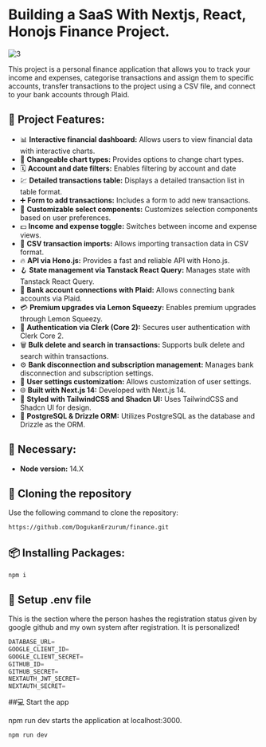 # Building a SaaS With Nextjs, React, Honojs Finance Project.
![3](https://github.com/user-attachments/assets/33944341-794d-48fc-a031-3f8b55680697)


This project is a personal finance application that allows you to track your income and expenses, categorise transactions and assign them to specific accounts, transfer transactions to the project using a CSV file, and connect to your bank accounts through Plaid. 

## 🎯 Project Features:
- 📊 **Interactive financial dashboard:** Allows users to view financial data with interactive charts.
- 🔁 **Changeable chart types:** Provides options to change chart types. 
- 🗓 **Account and date filters:** Enables filtering by account and date
- 💹 **Detailed transactions table:** Displays a detailed transaction list in table format.
- ➕ **Form to add transactions:** Includes a form to add new transactions.
- 🧩 **Customizable select components:** Customizes selection components based on user preferences.
- 💵 **Income and expense toggle:** Switches between income and expense views.
- 🔄 **CSV transaction imports:** Allows importing transaction data in CSV format.
- 🔥 **API via Hono.js:** Provides a fast and reliable API with Hono.js.
- 🪝 **State management via Tanstack React Query:** Manages state with Tanstack React Query.
- 🔗 **Bank account connections with Plaid:** Allows connecting bank accounts via Plaid.
- 💳 **Premium upgrades via Lemon Squeezy:** Enables premium upgrades through Lemon Squeezy.
- 🔐 **Authentication via Clerk (Core 2):** Secures user authentication with Clerk Core 2.
- 🗑 **Bulk delete and search in transactions:** Supports bulk delete and search within transactions.
- ⚙️ **Bank disconnection and subscription management:** Manages bank disconnection and subscription settings.
- 👤 **User settings customization:** Allows customization of user settings.
- 🌐 **Built with Next.js 14:** Developed with Next.js 14.
- 🎨 **Styled with TailwindCSS and Shadcn UI:** Uses TailwindCSS and Shadcn UI for design.
- 💾 **PostgreSQL & Drizzle ORM:** Utilizes PostgreSQL as the database and Drizzle as the ORM.
  
## 🚀 Necessary:

- **Node version:** 14.X

## 📝 Cloning the repository

Use the following command to clone the repository:

```shell
https://github.com/DogukanErzurum/finance.git
```

## 📦 Installing Packages:

```shell
npm i
```

## 🔐 Setup .env file

This is the section where the person hashes the registration status given by google github and my own system after registration. It is personalized!

```js
DATABASE_URL=
GOOGLE_CLIENT_ID=
GOOGLE_CLIENT_SECRET=
GITHUB_ID=
GITHUB_SECRET=
NEXTAUTH_JWT_SECRET=
NEXTAUTH_SECRET=
```

##💻 Start the app

npm run dev starts the application at localhost:3000.

```shell
npm run dev
```

